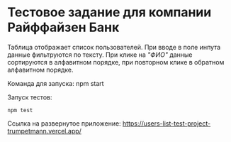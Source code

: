 # Тестовое задание для компании Райффайзен Банк

Таблица отображает список пользователей. При вводе в поле инпута данные фильтруются по тексту.
При клике на *"ФИО"* данные сортируются в алфавитном порядке, при повторном клике в обратном алфавитном порядке.

Команда для запуска: npm start 

Запуск тестов: 
```
npm test
```

Ссылка на развернутое приложение: https://users-list-test-project-trumpetmann.vercel.app/
